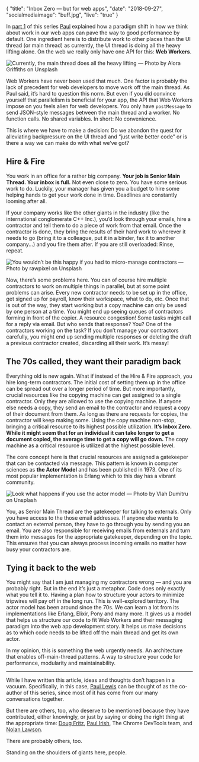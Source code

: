 {
  "title": "Inbox Zero — but for web apps",
  "date": "2018-09-27",
  "socialmediaimage": "buff.jpg",
  "live": "true"
}

In [part 1](/things/the-9am-rush-hour) of this series [Paul](https://twitter.com/aerotwist) explained how a paradigm shift in how we think about work in our web apps can pave the way to good performance by default. One ingredient here is to distribute work to other places than the UI thread (or main thread) as currently, the UI thread is doing all the heavy lifting alone. On the web we really only have one API for this: **Web Workers**.

![Currently, the main thread does all the heavy lifting — Photo by Alora Griffiths on Unsplash](buff.jpg)

Web Workers have never been used that much. One factor is probably the lack of precedent for web developers to move work off the main thread. As Paul said, it’s hard to question this norm. But even if you did convince yourself that parallelism is beneficial for your app, the API that Web Workers impose on you feels alien for web developers. You only have `postMessage` to send JSON-style messages between the main thread and a worker. No function calls. No shared variables. In short: No convenience.

This is where we have to make a decision: Do we abandon the quest for alleviating backpressure on the UI thread and “just write better code” or is there a way we can make do with what we’ve got?

## Hire & Fire
You work in an office for a rather big company. **Your job is Senior Main Thread. Your inbox is full.** Not even close to zero. You have some serious work to do. Luckily, your manager has given you a budget to hire some helping hands to get your work done in time. Deadlines are constantly looming after all.

If your company works like the other giants in the industry (like the international conglomerate C++ Inc.), you’d look through your emails, hire a contractor and tell them to do a piece of work from that email. Once the contractor is done, they bring the results of their hard work to wherever it needs to go (bring it to a colleague, put it in a binder, fax it to another company...) and you fire them after. If you are still overloaded: Rinse, repeat.


![You wouldn’t be this happy if you had to micro-manage contractors — Photo by rawpixel on Unsplash](scrumstuff.jpg)

Now, there’s some problems here. You can of course hire multiple contractors to work on multiple things in parallel, but at some point problems can arise. Every new contractor needs to be set up in the office, get signed up for payroll, know their workspace, what to do, etc. Once that is out of the way, they start working but a copy machine can only be used by one person at a time. You might end up seeing queues of contractors forming in front of the copier. A resource congestion! Some tasks might call for a reply via email. But who sends that response? You? One of the contractors working on the task? If you don’t manage your contractors carefully, you might end up sending multiple responses or deleting the draft a previous contractor created, discarding all their work. It’s messy!

## The 70s called, they want their paradigm back
Everything old is new again. What if instead of the Hire & Fire approach, you hire long-term contractors. The initial cost of setting them up in the office can be spread out over a longer period of time. But more importantly, crucial resources like the copying machine can get assigned to a single contractor. Only they are allowed to use the copying machine. If anyone else needs a copy, they send an email to the contractor and request a copy of their document from them. As long as there are requests for copies, the contractor will keep making some. Using the copy machine non-stop, bringing a critical resource to its highest possible utilization. **It’s Inbox Zero. While it might seem that for an individual it can take longer to get a document copied, the average time to get a copy will go down.** The copy machine as a critical resource is utilized at the highest possible level.

The core concept here is that crucial resources are assigned a gatekeeper that can be contacted via message. This pattern is known in computer sciences as **the Actor Model** and has been published in 1973. One of its most popular implementation is Erlang which to this day has a vibrant community.

![Look what happens if you use the actor model — Photo by Vlah Dumitru on Unsplash](theater.jpg)

You, as Senior Main Thread are the gatekeeper for talking to externals. Only you have access to the those email addresses. If anyone else wants to contact an external person, they have to go through you by sending you an email. You are also responsible for receiving emails from externals and turn them into messages for the appropriate gatekeeper, depending on the topic. This ensures that you can always process incoming emails no matter how busy your contractors are.

## Tying it back to the web
You might say that I am just managing my contractors wrong — and you are probably right. But in the end it’s just a metaphor. Code does only exactly what you tell it to. Having a plan how to structure your actors to minimize tripwires will pay off in the long run. This is well-explored territory. The actor model has been around since the 70s. We can learn a lot from its implementations like Erlang, Elixir, Pony and many more. It gives us a model that helps us structure our code to fit Web Workers and their messaging paradigm into the web app development story. It helps us make decisions as to which code needs to be lifted off the main thread and get its own actor.

In my opinion, this is something the web urgently needs. An architecture that enables off-main-thread patterns. A way to structure your code for performance, modularity and maintainability.

---

While I have written this article, ideas and thoughts don’t happen in a vacuum. Specifically, in this case, [Paul Lewis](https://twitter.com/aerotwist) can be thought of as the co-author of this series, since most of it has come from our many conversations together.

But there are others, too, who deserve to be mentioned because they have contributed, either knowingly, or just by saying or doing the right thing at the appropriate time: [Doug Fritz](https://twitter.com/dohug), [Paul Irish](https://twitter.com/paul_irish), The Chrome DevTools team, and [Nolan Lawson](https://nolanlawson.com/).

There are probably others, too.

Standing on the shoulders of giants here, people.

